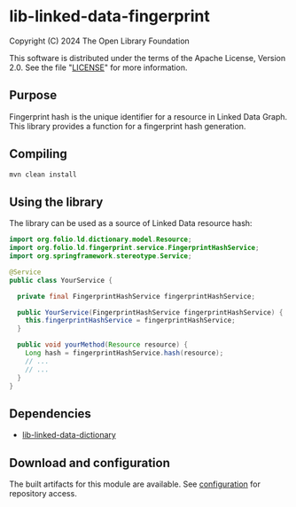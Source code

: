 # lib-linked-data-fingerprint

Copyright (C) 2024 The Open Library Foundation

This software is distributed under the terms of the Apache License, Version 2.0.
See the file "[LICENSE](LICENSE)" for more information.
## Purpose
Fingerprint hash is the unique identifier for a resource in Linked Data Graph.
This library provides a function for a fingerprint hash generation.
## Compiling
```bash
mvn clean install
```
## Using the library
The library can be used as a source of Linked Data resource hash:
```java
import org.folio.ld.dictionary.model.Resource;
import org.folio.ld.fingerprint.service.FingerprintHashService;
import org.springframework.stereotype.Service;

@Service
public class YourService {

  private final FingerprintHashService fingerprintHashService;

  public YourService(FingerprintHashService fingerprintHashService) {
    this.fingerprintHashService = fingerprintHashService;
  }

  public void yourMethod(Resource resource) {
    Long hash = fingerprintHashService.hash(resource);
    // ...
    // ...
  }
}
```
## Dependencies
- [lib-linked-data-dictionary](https://github.com/folio-org/lib-linked-data-dictionary)
## Download and configuration
The built artifacts for this module are available. See [configuration](https://dev.folio.org/download/artifacts/) for repository access.

